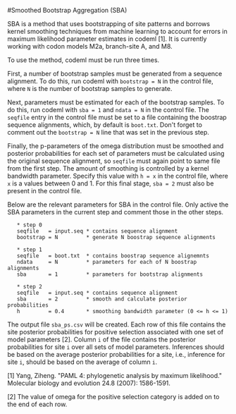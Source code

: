 #Smoothed Bootstrap Aggregation (SBA)

SBA is a method that uses bootstrapping of site patterns and borrows kernel
smoothing techniques from machine learning to account for errors in maximum
likelihood parameter estimates in codeml [1].  It is currently working with
codon models M2a, branch-site A, and M8.

To use the method, codeml must be run three times.

First, a number of bootstrap samples must be generated from a sequence
alignment.  To do this, run codeml with ```bootstrap = N``` in the control file,
where ```N``` is the number of bootstrap samples to generate.

Next, parameters must be estimated for each of the bootstrap samples.  To do
this, run codeml with ```sba = 1``` and ```ndata = N``` in the control file.
The ````seqfile```` entry in the control file must be set to a file containing
the boostrap sequence alignments, which, by default is ```boot.txt```.  Don't forget
to comment out the ```bootstrap = N``` line that was set in the previous step.

Finally, the p-parameters of the omega distribution must be smoothed and
posterior probabilities for each set of parameters must be calculated using the
original sequence alignment, so ````seqfile```` must again point to same file
from the first step.  The amount of smoothing is controlled by a kernel
bandwidth parameter.  Specify this value with ```h = x``` in the control file,
where ```x``` is a values between 0 and 1.  For this final stage, ```sba = 2```
must also be present in the control file.

Below are the relevant parameters for SBA in the control file.  Only active the
SBA parameters in the current step and comment those in the other steps.

       * step 0
       seqfile   = input.seq * contains sequence alignment
       bootstrap = N         * generate N boostrap sequence alignments

       * step 1
       seqfile   = boot.txt  * contains boostrap sequence alignemnts
       ndata     = N         * parameters for each of N boostrap alignments
       sba       = 1         * parameters for bootstrap alignments

       * step 2
       seqfile   = input.seq * contains sequence alignment
       sba       = 2         * smooth and calculate posterior probabilities
       h         = 0.4       * smoothing bandwidth parameter (0 <= h <= 1)

The output file ```sba_ps.csv``` will be created.  Each row of this file
contains the site posterior probabilities for positive selection associated with
one set of model parameters [2].  Column ```i``` of the file contains the
posterior probabilities for site ```i``` over all sets of model parameters.
Inferences should be based on the average posterior probabilities for a site,
i.e., inference for site ```i```, should be based on the average of column ```i```.

[1] Yang, Ziheng. "PAML 4: phylogenetic analysis by maximum likelihood." Molecular biology and evolution 24.8 (2007): 1586-1591.

[2] The value of omega for the positive selection category is added on to the end of each row.